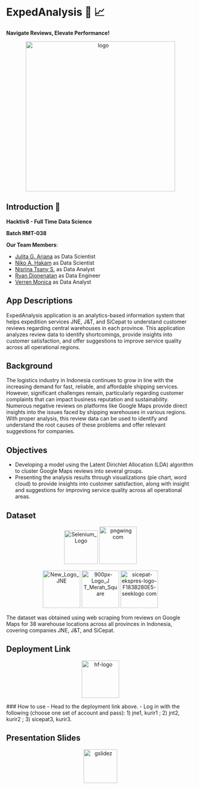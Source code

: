 # ExpedAnalysis :truck: :chart_with_upwards_trend: 
**Navigate Reviews, Elevate Performance!**
<p align="center">
  <img width="400" alt="logo" src="https://github.com/user-attachments/assets/0f8b5830-f8dd-469a-9a79-f28fe5328317" />
</p>

## Introduction :wave:
**Hacktiv8 - Full Time Data Science**

**Batch RMT-038**

**Our Team Members**:
- [Julita G. Ariana](https://github.com/julitariana) as Data Scientist
- [Niko A. Hakam](https://github.com/Radenaz) as Data Scientist
- [Nisrina Tsany S.](https://github.com/Ntsany) as Data Analyst
- [Ryan Dionenatan](https://github.com/ryandionenatan) as Data Engineer
- [Verren Monica](https://github.com/verrenmo) as Data Analyst

## App Descriptions

ExpedAnalysis application is an analytics-based information system that helps expedition services JNE, J&T, and SiCepat to understand customer reviews regarding central warehouses in each province. This application analyzes review data to identify shortcomings, provide insights into customer satisfaction, and offer suggestions to improve service quality across all operational regions.

## Background

The logistics industry in Indonesia continues to grow in line with the increasing demand for fast, reliable, and affordable shipping services. However, significant challenges remain, particularly regarding customer complaints that can impact business reputation and sustainability. Numerous negative reviews on platforms like Google Maps provide direct insights into the issues faced by shipping warehouses in various regions. With proper analysis, this review data can be used to identify and understand the root causes of these problems and offer relevant suggestions for companies.

## Objectives

- Developing a model using the Latent Dirichlet Allocation (LDA) algorithm to cluster Google Maps reviews into several groups. 
- Presenting the analysis results through visualizations (pie chart, word cloud) to provide insights into customer satisfaction, along with insight and suggestions for improving service quality across all operational areas.

## Dataset
<p align="center">
  <img width="90" alt="Selenium_Logo" src="https://github.com/user-attachments/assets/1f24bc15-6e1f-42d5-b265-fccc654107b0" />
  <img width="100" alt="pngwing com" src="https://github.com/user-attachments/assets/e3eeb9fd-ebd1-4286-a126-c7abe423c412" />
</p>
<p align="center">
  <img width="100" alt="New_Logo_JNE" src="https://github.com/user-attachments/assets/aa239b7d-2208-4a51-862b-df122808ec08" />
  <img width="100" alt="900px-Logo_J T_Merah_Square" src="https://github.com/user-attachments/assets/168b1ad7-00b2-4b4a-85a6-44e9a009ea69"/>
  <img width="100" alt="sicepat-ekspres-logo-F183B280E5-seeklogo com" src="https://github.com/user-attachments/assets/71c4d91f-432a-4496-9281-3f4e56cfff0c"/>
</p>

The dataset was obtained using web scraping from reviews on Google Maps for 38 warehouse locations across all provinces in Indonesia, covering companies JNE, J&T, and SiCepat.

## Deployment Link
<p align="center">
  <a href="https://huggingface.co/spaces/Radenaz/ftds-rmt-38-finalproject">
    <img width="100" alt="hf-logo" src="https://github.com/user-attachments/assets/da40d37b-af00-4fc0-b55a-e4eb3cf2a371"/>
  </a>
</p>
### How to use
- Head to the deployment link above.
- Log in with the following (choose one set of account and pass): 1) jne1, kurir1 ; 2) jnt2, kurir2 ; 3) sicepat3, kurir3.

## Presentation Slides
<p align="center">
  <a href="https://docs.google.com/presentation/d/1MLdOurouPaF_Ne6lsrX0C2hQLRlJx9QoClSfQ3kToxc/edit?usp=sharing">
    <img width="90" alt="gslidez" src="https://github.com/user-attachments/assets/c5fedf3d-2208-4977-9018-5d16a54c345f"/>
  </a>
</p>


